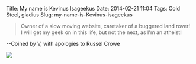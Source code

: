 Title: My name is Kevinus Isageekus
Date: 2014-02-21 11:04
Tags: Cold Steel, gladius
Slug: my-name-is-Kevinus-isageekus

> Owner of a slow moving website, caretaker of a buggered land rover! I
> will get my geek on in this life, but not the next, as I'm an atheist!

--Coined by V, with apologies to Russel Crowe

<img src="/media/images/2014-02-21 gladius.jpg" class="align-center" loading="lazy" />
